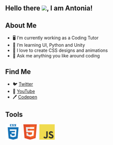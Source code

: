 ## Hello there <img src="https://media.giphy.com/media/PhE9yZiXP0tGgK3vcP/giphy.gif" width="30px">, I am Antonia!

## About Me

- 🖥️ I’m currently working as a Coding Tutor
- 📖 I’m learning UI, Python and Unity
- 🎨 I love to create CSS designs and animations
- 💬 Ask me anything you like around coding

## Find Me
- 🐦 [Twitter]()
- 🎥 [YouTube]()
- 🖊️ [Codepen]()

## Tools

<img src="https://github.com/devicons/devicon/blob/master/icons/css3/css3-plain-wordmark.svg" alt="CSS" width="50" height="50"/> <img src="https://github.com/devicons/devicon/blob/master/icons/html5/html5-original.svg" alt="HTML" width="50" height="50"/> 
<img src="https://github.com/devicons/devicon/blob/master/icons/javascript/javascript-original.svg" alt="JavaScript" width="50" height="50"/> 

